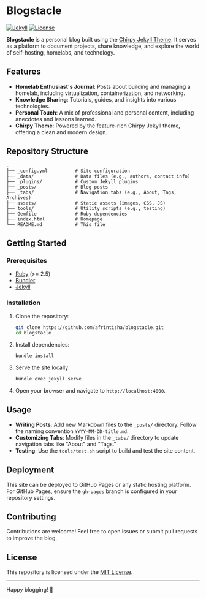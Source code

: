# Blogstacle

[![Jekyll](https://img.shields.io/badge/Jekyll-Theme%20Chirpy-blue)](https://github.com/cotes2020/jekyll-theme-chirpy)
[![License](https://img.shields.io/github/license/afrintisha/blogstacle)](LICENSE)

**Blogstacle** is a personal blog built using the [Chirpy Jekyll Theme](https://github.com/cotes2020/jekyll-theme-chirpy). It serves as a platform to document projects, share knowledge, and explore the world of self-hosting, homelabs, and technology.

## Features

- **Homelab Enthusiast's Journal**: Posts about building and managing a homelab, including virtualization, containerization, and networking.
- **Knowledge Sharing**: Tutorials, guides, and insights into various technologies.
- **Personal Touch**: A mix of professional and personal content, including anecdotes and lessons learned.
- **Chirpy Theme**: Powered by the feature-rich Chirpy Jekyll theme, offering a clean and modern design.

## Repository Structure

```plaintext
.
├── _config.yml          # Site configuration
├── _data/               # Data files (e.g., authors, contact info)
├── _plugins/            # Custom Jekyll plugins
├── _posts/              # Blog posts
├── _tabs/               # Navigation tabs (e.g., About, Tags, Archives)
├── assets/              # Static assets (images, CSS, JS)
├── tools/               # Utility scripts (e.g., testing)
├── Gemfile              # Ruby dependencies
├── index.html           # Homepage
└── README.md            # This file
```

## Getting Started

### Prerequisites

- [Ruby](https://www.ruby-lang.org/en/) (>= 2.5)
- [Bundler](https://bundler.io/)
- [Jekyll](https://jekyllrb.com/)

### Installation

1. Clone the repository:

   ```bash
   git clone https://github.com/afrintisha/blogstacle.git
   cd blogstacle
   ```

2. Install dependencies:

   ```bash
   bundle install
   ```

3. Serve the site locally:

   ```bash
   bundle exec jekyll serve
   ```

4. Open your browser and navigate to `http://localhost:4000`.

## Usage

- **Writing Posts**: Add new Markdown files to the `_posts/` directory. Follow the naming convention `YYYY-MM-DD-title.md`.
- **Customizing Tabs**: Modify files in the `_tabs/` directory to update navigation tabs like "About" and "Tags."
- **Testing**: Use the `tools/test.sh` script to build and test the site content.

## Deployment

This site can be deployed to GitHub Pages or any static hosting platform. For GitHub Pages, ensure the `gh-pages` branch is configured in your repository settings.

## Contributing

Contributions are welcome! Feel free to open issues or submit pull requests to improve the blog.

## License

This repository is licensed under the [MIT License](LICENSE).

---

Happy blogging! 🚀